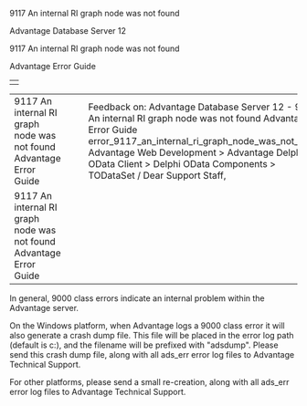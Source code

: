 9117 An internal RI graph node was not found




Advantage Database Server 12  

9117 An internal RI graph node was not found

Advantage Error Guide

|  |
| --- |
|  |

|  |  |  |  |  |
| --- | --- | --- | --- | --- |
| 9117 An internal RI graph node was not found  Advantage Error Guide |  |  | Feedback on: Advantage Database Server 12 - 9117 An internal RI graph node was not found Advantage Error Guide error\_9117\_an\_internal\_ri\_graph\_node\_was\_not\_found Advantage Web Development > Advantage Delphi OData Client > Delphi OData Components > TODataSet / Dear Support Staff, |  |
| 9117 An internal RI graph node was not found  Advantage Error Guide |  |  |  |  |

In general, 9000 class errors indicate an internal problem within the Advantage server.

On the Windows platform, when Advantage logs a 9000 class error it will also generate a crash dump file. This file will be placed in the error log path (default is c:\), and the filename will be prefixed with "adsdump". Please send this crash dump file, along with all ads\_err error log files to Advantage Technical Support.

For other platforms, please send a small re-creation, along with all ads\_err error log files to Advantage Technical Support.
